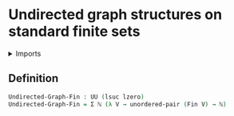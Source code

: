 # Undirected graph structures on standard finite sets

<details><summary>Imports</summary>
```agda
module graph-theory.undirected-graph-structures-on-standard-finite-sets where
open import elementary-number-theory.natural-numbers
open import foundation.dependent-pair-types
open import foundation.universe-levels
open import foundation.unordered-pairs
open import univalent-combinatorics.standard-finite-types
```
</details>

## Definition

```agda
Undirected-Graph-Fin : UU (lsuc lzero)
Undirected-Graph-Fin = Σ ℕ (λ V → unordered-pair (Fin V) → ℕ)
```

